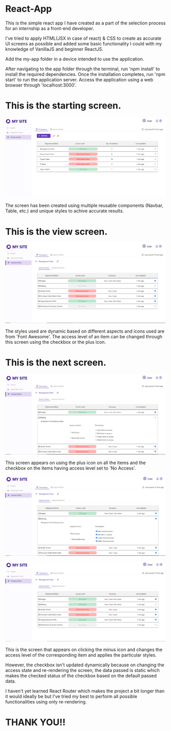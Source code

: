 # React-App
This is the simple react app I have created as a part of the selection process for an internship as a front-end developer.


I've tried to apply HTML(JSX in case of react) & CSS to create as accurate UI screens as possible and added some basic functionality I could with my knowledge of VanillaJS and beginner ReactJS.

Add the my-app folder in a device intended to use the application.

After navigating to the app folder through the terminal, run 'npm install' to install the required dependencies.
Once the installation completes, run 'npm start' to run the application server.
Access the application using a web browser through 'localhost:3000'.

# This is the starting screen.

![MAIN UI SCREEN](https://github.com/kaushik7kk/React-App/blob/main/Screenshot%20(16).png?raw=true)

The screen has been created using multiple reusable components (Navbar, Table, etc.) and unique styles to achive accurate results.

# This is the view screen.

![VIEW SCREEN](https://github.com/kaushik7kk/React-App/blob/main/Screenshot%20(17).png?raw=true)

The styles used are dynamic based on different aspects and icons used are from 'Font Awesome'.
The access level of an item can be changed through this screen using the checkbox or the plus icon.

# This is the next screen.

![ACCESS EDIT SCREEN](https://github.com/kaushik7kk/React-App/blob/main/Screenshot%20(18).png?raw=true)

This screen appears on using the plus icon on all the items and the checkbox on the items having access level set to 'No Access'.

![INPUTTING DATA](https://github.com/kaushik7kk/React-App/blob/main/Screenshot%20(20).png?raw=true)

![AFTER_EDIT_SCREEN](https://github.com/kaushik7kk/React-App/blob/main/Screenshot%20(21).png?raw=true)

This is the screen that appears on clicking the minus icon and changes the access level of the corresponding item and applies the particular styles.

However, the checkbox isn't updated dynamically because on changing the access state and re-rendering the screen, the data passed is static which makes the checked status of the checkbox based on the default passed data.

I haven't yet learned React Router which makes the project a bit longer than it would ideally be but I've tried my best to perform all possible functionalities using only re-rendering.

# THANK YOU!!

